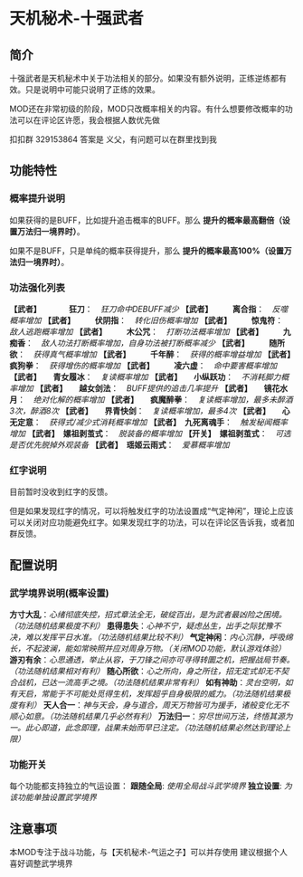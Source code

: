 # 天机秘术-十强武者

## 简介

十强武者是天机秘术中关于功法相关的部分。如果没有额外说明，正练逆练都有效。只是说明中可能只说明了正练的效果。

MOD还在非常初级的阶段，MOD只改概率相关的内容。有什么想要修改概率的功法可以在评论区许愿，我会根据人数优先做

扣扣群 329153864 答案是 义父，有问题可以在群里找到我

## 功能特性

### 概率提升说明

如果获得的是BUFF，比如提升追击概率的BUFF。那么 **提升的概率最高翻倍（设置万法归一境界时）**。

如果不是BUFF，只是单纯的概率获得提升，那么 **提升的概率最高100%（设置万法归一境界时）**。

### 功法强化列表

**【武者】　　　　狂刀**：　*狂刀命中DEBUFF减少*
**【武者】　　　离合指**：　*反噬概率增加*
**【武者】　　　伏阴指**：　*转化旧伤概率增加*
**【武者】　　　惊鬼符**：　*敌人逃跑概率增加*
**【武者】　　　木公咒**：　*打断功法概率增加*
**【武者】　　　九痴香**：　*敌人功法打断概率增加，自身功法被打断概率减少*
**【武者】　　　随所欲**：　*获得真气概率增加*
**【武者】　　　千年醉**：　*获得的概率增益增加*
**【武者】　　　疯狗拳**：　*获得增伤的概率增加*
**【武者】　　　凌六虚**：　*命中要害概率增加*
**【武者】　　青女履冰**：　*复读概率增加*
**【武者】　　小纵跃功**：　*不消耗脚力概率增加*
**【武者】　　越女剑法**：　*BUFF提供的追击几率提升*
**【武者】　　镜花水月**：　*绝对化解的概率增加*
**【武者】　　疯魔醉拳**：　*复读概率增加，最多未醉酒3次，醉酒8次*
**【武者】　　界青快剑**：　*复读概率增加，最多4次*
**【武者】　　心无定意**：　*获得式/减少式消耗概率增加*
**【武者】　九死离魂手**：　*触发秘闻概率增加*
**【武者】　嫘祖剥茧式**：　*脱装备的概率增加*
**【开关】　嫘祖剥茧式**：　*可选是否优先脱掉外观装备*
**【武者】　瑶姬云雨式**：　*爱慕概率增加*

### 红字说明

目前暂时没收到红字的反馈。

但是如果发现红字的情况，可以将触发红字的功法设置成“气定神闲”，理论上应该可以关闭对应功能避免红字。如果发现红字的功法，可以在评论区告诉我，或者加群反馈。

## 配置说明

### 武学境界说明(概率设置)

**方寸大乱**：*心绪彻底失控，招式章法全无，破绽百出，是为武者最凶险之困境。（功法随机结果极度不利）*
**患得患失**：*心神不宁，疑虑丛生，出手之际犹豫不决，难以发挥平日水准。（功法随机结果比较不利）*
**气定神闲**：*内心沉静，呼吸绵长，不起波澜，能如常映照并应对周身万物。（关闭MOD功能，默认游戏体验）*
**游刃有余**：*心思通透，举止从容，于刀锋之间亦可寻得转圜之机，把握战局节奏。（功法随机结果相对有利）*
**随心所欲**：*心之所向，身之所往，招无定式却无不契合战机，已达一流高手之境。（功法随机结果非常有利）*
**如有神助**：*灵台空明，如有天启，常能于不可能处觅得生机，发挥超乎自身极限的威力。（功法随机结果极度有利）*
**天人合一**：*神与天会，身与道合，周天万物皆可为援手，诸般变化无不顺心如意。（功法随机结果几乎必然有利）*
**万法归一**：*穷尽世间万法，终悟其源为一。此心即道，此念即理，战果未始而早已注定。（功法随机结果必然达到理论上限）*

### 功能开关

每个功能都支持独立的气运设置：
**跟随全局**: *使用全局战斗武学境界*
**独立设置**: *为该功能单独设置武学境界*

## 注意事项

本MOD专注于战斗功能，与【天机秘术-气运之子】可以并存使用
建议根据个人喜好调整武学境界
